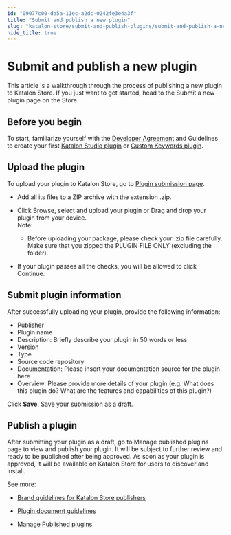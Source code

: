 ```yaml
---
id: "09077c00-da5a-11ec-a2dc-0242fe3e4a3f"
title: "Submit and publish a new plugin"
slug: "katalon-store/submit-and-publish-plugins/submit-and-publish-a-new-plugin"
hide_title: true
---
```

    

# <a id="id" class="anchor_top_offset"/><a id="ariaid-title1" class="anchor_top_offset"/>Submit and publish a new plugin

    
      
<p xmlns="http://www.w3.org/1999/xhtml" className="p">This article is a walkthrough through the process of publishing   a new plugin to Katalon Store. If you just want to get started,   head to the Submit a new plugin page on the Store.</p> 
    
  
    

## <a id="id_1" class="anchor_top_offset"/>Before you begin

    
      
<p xmlns="http://www.w3.org/1999/xhtml" className="p">To start, familiarize yourself with the <a className="xref j-external-link" href="https://www.katalon.com/terms/#developer-agreement" target="_blank">Developer     Agreement</a> and Guidelines to create your first <a className="xref j-external-link" href="https://docs.katalon.com/katalon-store/docs/publisher/create-plugin.html" target="_blank">Katalon     Studio plugin</a> or <a className="xref j-external-link" href="https://docs.katalon.com/katalon-store/docs/publisher/how-to-develop-custom-keywords-plugins.html" target="_blank">Custom     Keywords plugin</a>.</p> 
    
  

## <a id="id_2" class="anchor_top_offset"/>Upload the plugin

<p xmlns="http://www.w3.org/1999/xhtml" className="p">To upload your plugin to Katalon Store, go to <a className="xref j-external-link" href="https://store.katalon.com/manage/publisher/upload-product" target="_blank">Plugin     submission page</a>.</p> 
<ul xmlns="http://www.w3.org/1999/xhtml" className="ul"><li className="li">     <p className="p">Add all its files to a ZIP archive with the extension .zip.</p>   </li><li className="li">     <div className="p">Click Browse, select and upload your plugin or Drag and drop       your plugin from your device.<div className="note note note_note"><span className="note__title">Note:</span> <ul className="ul"><li className="li"><p className="p">Before uploading your package, please check your .zip               file carefully. Make sure that you zipped the PLUGIN FILE ONLY               (excluding the folder).             </p></li></ul></div></div>   </li><li className="li">     <p className="p">If your plugin passes all the checks, you will be allowed to       click Continue.</p>   </li></ul> 
    

## <a id="id_3" class="anchor_top_offset"/>Submit plugin information

    
      
<p xmlns="http://www.w3.org/1999/xhtml" className="p">After successfully uploading your plugin, provide the following   information:</p> 
      
<ul xmlns="http://www.w3.org/1999/xhtml" className="ul">   <li className="li">Publisher</li>   <li className="li">Plugin name</li>   <li className="li">Description: Briefly describe your plugin in 50 words or     less</li>   <li className="li">Version</li>   <li className="li">Type</li>   <li className="li">Source code repository</li>   <li className="li">Documentation: Please insert your documentation source for the     plugin here</li>   <li className="li">Overview: Please provide more details of your plugin (e.g. What     does this plugin do? What are the features and capabilities of this     plugin?)</li> </ul> 
      
<p xmlns="http://www.w3.org/1999/xhtml" className="p">Click <strong className="ph b">Save</strong>. Save your submission as a   draft.</p> 
    
  
    

## <a id="id_4" class="anchor_top_offset"/>Publish a plugin

    
      
<p xmlns="http://www.w3.org/1999/xhtml" className="p">After submitting your plugin as a draft, go to Manage published   plugins page to view and publish your plugin. It will be subject to   further review and ready to be published after being approved. As   soon as your plugin is approved, it will be available on Katalon   Store for users to discover and install.</p> 
      
<p xmlns="http://www.w3.org/1999/xhtml" className="p">See more:</p> 
      
<ul xmlns="http://www.w3.org/1999/xhtml" className="ul">   <li className="li">     <p className="p">       <a className="xref j-external-link" href="https://docs.katalon.com/katalon-store/docs/publisher/publisher-guidelines.html" target="_blank">Brand         guidelines for Katalon Store publishers</a>     </p>   </li>   <li className="li">     <p className="p">       <a className="xref j-external-link" href="https://docs.katalon.com/katalon-store/docs/publisher/document-guidelines.html" target="_blank">Plugin         document guidelines</a>     </p>   </li>   <li className="li">     <p className="p">       <a className="xref j-external-link" href="https://docs.katalon.com/katalon-store/docs/publisher/manage-published-plugins.html" target="_blank">Manage         Published plugins</a>     </p>   </li> </ul> 
    
  
